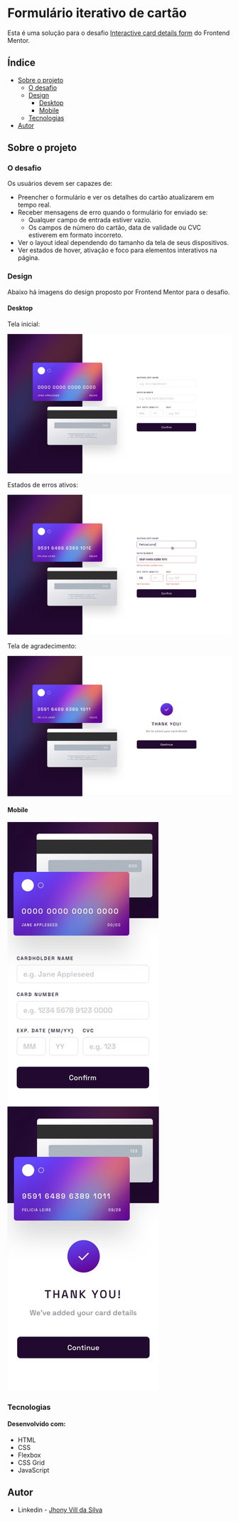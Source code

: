 # Formulário iterativo de cartão

Esta é uma solução para o desafio [Interactive card details form](https://www.frontendmentor.io/challenges/interactive-card-details-form-XpS8cKZDWw) do Frontend Mentor.

## Índice

- [Sobre o projeto](#sobre-o-projeto)
  - [O desafio](#o-desafio)
  - [Design](#design)
    - [Desktop](#desktop)
    - [Mobile](#mobile)
  - [Tecnologias](#tecnologias)
- [Autor](#autor)

## Sobre o projeto

### O desafio

Os usuários devem ser capazes de:

- Preencher o formulário e ver os detalhes do cartão atualizarem em tempo real.
- Receber mensagens de erro quando o formulário for enviado se:
  - Qualquer campo de entrada estiver vazio.
  - Os campos de número do cartão, data de validade ou CVC estiverem em formato incorreto.
- Ver o layout ideal dependendo do tamanho da tela de seus dispositivos.
- Ver estados de hover, ativação e foco para elementos interativos na página.

### Design

Abaixo há imagens do design proposto por Frontend Mentor para o desafio.

#### Desktop

Tela inicial:

![](./images/design/design-desktop.png)

Estados de erros ativos:

![](./images/design/active-states.png)

Tela de agradecimento:

![](./images/design/complete-state-desktop.png)

#### Mobile

![](./images/design/mobile-design.png) ![](./images/design/mobile-complete-design.png)

### Tecnologias

#### Desenvolvido com:

- HTML
- CSS
- Flexbox
- CSS Grid
- JavaScript

## Autor

- Linkedin - [Jhony Vill da Silva](https://www.linkedin.com/in/jhony-vill-da-silva-390239210)
